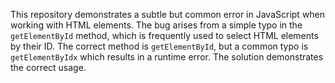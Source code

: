 This repository demonstrates a subtle but common error in JavaScript when working with HTML elements. The bug arises from a simple typo in the `getElementById` method, which is frequently used to select HTML elements by their ID. The correct method is `getElementById`, but a common typo is `getElementByIdx` which results in a runtime error. The solution demonstrates the correct usage.